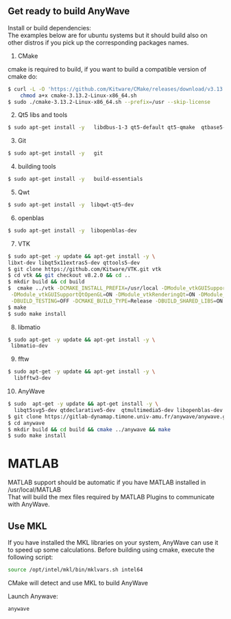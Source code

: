 ## Get ready to build AnyWave

Install or build dependencies:  
The examples below are for ubuntu systems but it should build also on other distros if you pick up the corresponding packages names.

1. CMake   

cmake is required to build, if you want to build a compatible version of cmake do:
```bash
$ curl -L -O 'https://github.com/Kitware/CMake/releases/download/v3.13.2/cmake-3.13.2-Linux-x86_64.sh' && \
    chmod a+x cmake-3.13.2-Linux-x86_64.sh 
$ sudo ./cmake-3.13.2-Linux-x86_64.sh --prefix=/usr --skip-license
```

2. Qt5 libs and tools
```bash
$ sudo apt-get install -y   libdbus-1-3 qt5-default qt5-qmake  qtbase5-dev-tools  libqt5opengl5 libqt5x11extras5
```

3. Git
```bash
$ sudo apt-get install -y   git
```

4. building tools
   
```bash
$ sudo apt-get install -y   build-essentials
```

5. Qwt  
 ```bash
$ sudo apt-get install -y  libqwt-qt5-dev
```

6. openblas
 ```bash
$ sudo apt-get install -y  libopenblas-dev
```

7. VTK
 ```bash
$ sudo apt-get -y update && apt-get install -y \ 
libxt-dev libqt5x11extras5-dev qttools5-dev
$ git clone https://github.com/Kitware/VTK.git vtk
$ cd vtk && git checkout v8.2.0 && cd .. 
$ mkdir build && cd build
$  cmake ../vtk -DCMAKE_INSTALL_PREFIX=/usr/local -DModule_vtkGUISupportQt=ON \
  -DModule_vtkGUISupportQtOpenGL=ON -DModule_vtkRenderingQt=ON -DModule_vtkViewsQt=ON -DVTK_RENDERING_BACKEND=OpenGL -DVTK_QT_VERSION=5  \
  -DBUILD_TESTING=OFF -DCMAKE_BUILD_TYPE=Release -DBUILD_SHARED_LIBS=ON 
 $ make
 $ sudo make install
 ```

8. libmatio
```bash
$ sudo apt-get -y update && apt-get install -y \ 
 libmatio-dev
 ```
 
9. fftw
```bash
$ sudo apt-get -y update && apt-get install -y \ 
  libfftw3-dev
```
10. AnyWave
```bash
$ sudo  apt-get -y update && apt-get install -y \
  libqt5svg5-dev qtdeclarative5-dev  qtmultimedia5-dev libopenblas-dev python3-dev python3-numpy
$ git clone https://gitlab-dynamap.timone.univ-amu.fr/anywave/anywave.git
$ cd anywave
$ mkdir build && cd build && cmake ../anywave && make
$ sudo make install 
```


# MATLAB
MATLAB support should be automatic if you have MATLAB installed in /usr/local/MATLAB  
That will build the mex files required by MATLAB Plugins to communicate with AnyWave.

## Use MKL
If you have installed the MKL libraries on your system, AnyWave can use it to speed up some calculations.
Before building using cmake, execute the following script:   
````bash
source /opt/intel/mkl/bin/mklvars.sh intel64
````
CMake will detect and use MKL to build AnyWave

Launch Anywave:
```bash
anywave
```
